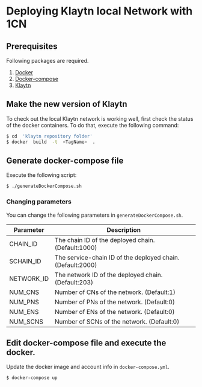 # Deploying Klaytn local Network with 1CN

## Prerequisites
Following packages are required.

1. [Docker](https://docs.docker.com/get-docker/)
2. [Docker-compose](https://docs.docker.com/compose/install/)
3. [Klaytn](https://github.com/klaytn/klaytn)

## Make the new version of Klaytn 
To check out the local Klaytn network is working well, first check the status of the docker containers. To do that, execute the following command:

```bash
$ cd  'klaytn repository folder'
$ docker  build  -t  <TagName>  . 
```

## Generate docker-compose file
Execute the following script:

```bash
$ ./generateDockerCompose.sh
```

### Changing parameters
You can change the following parameters in `generateDockerCompose.sh`.

| Parameter | Description |
|---|---|
|CHAIN_ID| The chain ID of the deployed chain. (Default:1000) |
|SCHAIN_ID| The service-chain ID of the deployed chain. (Default:2000) |
|NETWORK_ID| The network ID of the deployed chain. (Default:203) |
|NUM_CNS| Number of CNs of the network. (Default:1) |
|NUM_PNS| Number of PNs of the network. (Default:0) |
|NUM_ENS| Number of ENs of the network. (Default:0) |
|NUM_SCNS| Number of SCNs of the network. (Default:0) |

## Edit docker-compose file and execute the docker.
Update the docker image <TagName> and account info in `docker-compose.yml`.

```bash
$ docker-compose up
```
